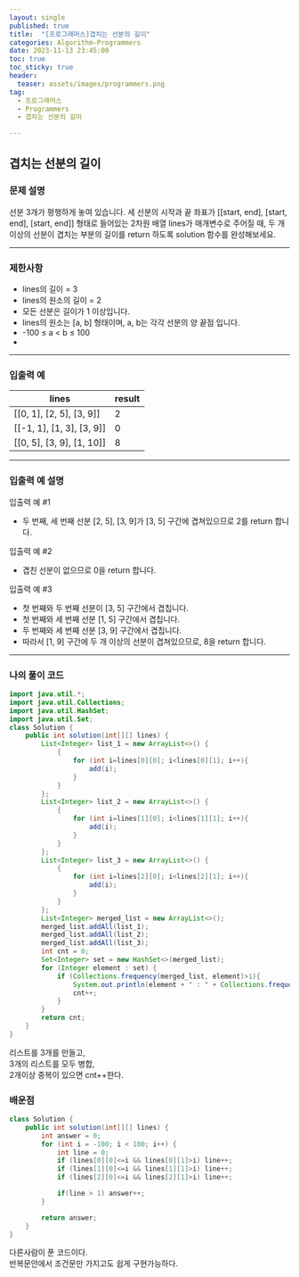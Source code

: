 ```yaml
---
layout: single
published: true
title:  "[프로그래머스]겹치는 선분의 길이"
categories: Algorithm-Programmers
date: 2023-11-13 23:45:00
toc: true
toc_sticky: true
header:
  teaser: assets/images/programmers.png
tag:   
  - 프로그래머스
  - Programmers
  - 겹치는 선분의 길이

---
```


## 겹치는 선분의 길이

### 문제 설명

선분 3개가 평행하게 놓여 있습니다. 세 선분의 시작과 끝 좌표가 [[start, end], [start, end], [start, end]] 형태로 들어있는 2차원 배열 lines가 매개변수로 주어질 때, 두 개 이상의 선분이 겹치는 부분의 길이를 return 하도록 solution 함수를 완성해보세요.

----------------

### 제한사항

* lines의 길이 = 3
* lines의 원소의 길이 = 2
* 모든 선분은 길이가 1 이상입니다.
* lines의 원소는 [a, b] 형태이며, a, b는 각각 선분의 양 끝점 입니다.
* -100 ≤ a < b ≤ 100
* 
----------------

### 입출력 예

|lines	|result|
|---|---|
|[[0, 1], [2, 5], [3, 9]]	|2|
|[[-1, 1], [1, 3], [3, 9]]	|0|
|[[0, 5], [3, 9], [1, 10]]	|8|

----------------

### 입출력 예 설명

입출력 예 #1  

* 두 번째, 세 번째 선분 [2, 5], [3, 9]가 [3, 5] 구간에 겹쳐있으므로 2를 return 합니다.

  
입출력 예 #2  

* 겹친 선분이 없으므로 0을 return 합니다.  
   

입출력 예 #3  

* 첫 번째와 두 번째 선분이 [3, 5] 구간에서 겹칩니다.
* 첫 번째와 세 번째 선분 [1, 5] 구간에서 겹칩니다.
* 두 번째와 세 번째 선분 [3, 9] 구간에서 겹칩니다.
* 따라서 [1, 9] 구간에 두 개 이상의 선분이 겹쳐있으므로, 8을 return 합니다.

  
  

  

  

  

----------------

### 나의 풀이 코드

```java
import java.util.*;
import java.util.Collections;
import java.util.HashSet;
import java.util.Set;
class Solution {
    public int solution(int[][] lines) {
        List<Integer> list_1 = new ArrayList<>() {
            {
                for (int i=lines[0][0]; i<lines[0][1]; i++){
                    add(i);
                }
            }
        };
        List<Integer> list_2 = new ArrayList<>() {
            {
                for (int i=lines[1][0]; i<lines[1][1]; i++){
                    add(i);
                }
            }
        };
        List<Integer> list_3 = new ArrayList<>() {
            {
                for (int i=lines[2][0]; i<lines[2][1]; i++){
                    add(i);
                }
            }
        };
        List<Integer> merged_list = new ArrayList<>();
        merged_list.addAll(list_1);
        merged_list.addAll(list_2);
        merged_list.addAll(list_3);
        int cnt = 0;
        Set<Integer> set = new HashSet<>(merged_list);
        for (Integer element : set) {
            if (Collections.frequency(merged_list, element)>1){
                System.out.println(element + " : " + Collections.frequency(merged_list, element));
                cnt++;
            }
        }
        return cnt;
    }
}
```
리스트를 3개를 만들고,  
3개의 리스트를 모두 병합,  
2개이상 중복이 있으면 cnt++한다.  
        

### 배운점

```java
class Solution {
    public int solution(int[][] lines) {
        int answer = 0;
        for (int i = -100; i < 100; i++) {
            int line = 0;
            if (lines[0][0]<=i && lines[0][1]>i) line++;
            if (lines[1][0]<=i && lines[1][1]>i) line++;
            if (lines[2][0]<=i && lines[2][1]>i) line++;

            if(line > 1) answer++;
        }

        return answer;
    }
}
```
다른사람이 푼 코드이다.  
반복문안에서 조건문만 가지고도 쉽게 구현가능하다.


